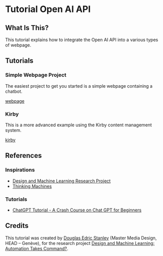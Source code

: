 # Tutorial Open AI API

## What Is This?
This tutorial explains how to integrate the Open AI API into a various types of webpage.

## Tutorials

### Simple Webpage Project
The easiest project to get you started is a simple webpage containing a chatbot.

[webpage](webpage/)

### Kirby
This is a more advanced example using the Kirby content management system.

[kirby](kirby/)

## References


### Inspirations
- [Design and Machine Learning Research Project](http://design-machine-learning.ch)
- [Thinking Machines]()

### Tutorials
- [ChatGPT Tutorial - A Crash Course on Chat GPT for Beginners](https://www.youtube.com/watch?v=JTxsNm9IdYU)


## Credits
This tutorial was created by [Douglas Edric Stanley](http://abstractmachine.net) (Master Media Design, HEAD – Genève), for the research project [Design and Machine Learning: Automation Takes Command?](https://www.hesge.ch/head/projet/design-et-machine-learning-lautomatisation-au-pouvoir).
